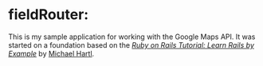 # fieldRouter: 

This is my sample application for working with the Google Maps API.
It was started on a foundation based on the [*Ruby on Rails Tutorial: Learn Rails by Example*](http://railstutorial.org/)
by [Michael Hartl](http://michaelhartl.com/).
